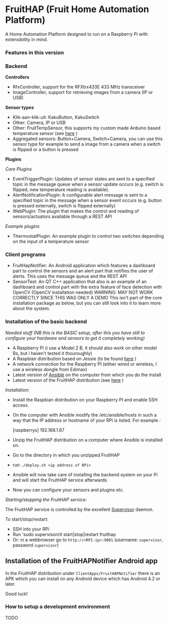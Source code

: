 # FruitHAP (Fruit Home Automation Platform) #

A Home Automation Platform designed to run on a Raspberry Pi with extensibility in mind.

### Features in this version ###

### Backend ###

**Controllers**

* RfxController, support for the RFXtrx433E 433 MHz transceiver
* ImageController, support for retrieving images from a camera (IP or USB)

**Sensor types**

* Klik-aan-klik-uit: KakuButton, KakuSwitch
* Other: Camera, IP or USB
* Other: FruitTempSensor, this supports my custom made Arduino based temperature sensor (see [here](http://joosten-industries.nl/blog/2016/03/12/temperature-sensor-with-arduino/) )
* Aggregated sensors: Button+Camera, Switch+Camera, you can use this sensor type for example to send a image from a camera when a switch is flipped or a button is pressed

**Plugins**

*Core Plugins*

* EventTriggerPlugin: Updates of sensor states are sent to a specified topic in the message queue when a sensor update occurs (e.g. switch is flipped, new temperature reading is available).
* AlertNotificationPlugin: A configurable alert message is sent to a specified topic in the message when a sensor event occurs (e.g. button is pressed externally, switch is flipped externally)
* WebPlugin: The plugin that makes the control and reading of sensors/actuators available through a REST API 


*Example plugins*

* ThermostatPlugin: An example plugin to control two switches depending on the input of a temperature sensor


### Client programs ###

* FruitHapNotifier: An Android application which features a dashboard part to control the sensors and an alert part that notifies the user of alerts. This uses the message queue and the REST API 
* SensorTest: An QT C++ application that also is an example of an dashboard and control part with the extra feature of face detection with OpenCV (OpenCV installation needed) WARNING: MAY NOT WORK CORRECTLY SINCE THIS WAS ONLY A DEMO
  This isn't part of the core installation package as below, but you can still look into it to learn more about the system.

### Installation of the basic backend ###

*Needed stuff (NB this is the BASIC setup, after this you have still to configure your hardware and sensors to get it completely working)*

* A Raspberry Pi (i use a Model 2 B, it should also work on other model Bs, but i haven't tested it thouroughly) 
* A Raspbian distribution based on Jessie (to be found [here](https://downloads.raspberrypi.org) )
* A network connection for the Raspberry PI (either wired or wireless, I use a wireless dongle from Edimax)
* Latest version of [Ansible](https://www.ansible.com/) on the computer from which you do the install
* Latest version of the FruitHAP distribution (see [here](http://joosten-industries.nl/files/fruithap_dist/) )

*Installation:*

* Install the Raspbian distribution on your Raspberry PI and enable SSH access.
* On the computer with Ansible modify the /etc/ansible/hosts in such a way that the IP address or hostname of your RPi is listed. For example :
    
    [raspberrys]
    192.168.1.67

* Unzip the FruitHAP distribution on a computer where Ansible is installed on.
* Go to the directory in which you unzipped FruitHAP
* run `./deploy.sh <ip address of RPi>`
* Ansible will now take care of installing the backend system on your Pi and will start the FruitHAP service afterwards
* Now you can configure your sensors and plugins etc.

*Starting/stopping the FruitHAP service:*

The FruitHAP service is controlled by the excellent [Supervisor](http://supervisord.org/) daemon.

To start/stop/restart:

* SSH into your RPi
* Run 'sudo supervisorctl start|stop|restart fruithap
* Or: in a webbrowser go to `http://<RPI-ip>:9001` (username: `supervisor`, password `supervisor`)

## Installation of the FruitHAPNotifier Android app

In the FruitHAP distribution under `ClientApps/FruitHAPNotifier` there is an APK which you can install on any Android device which has Android 4.2 or later.


Good luck!
  

















### How to setup a development environment ###

TODO